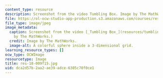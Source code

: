 ```yaml
---
content_type: resource
description: Screenshot from the video Tumbling Box. Image by The MathWorks.
file: https://ol-ocw-studio-app-production.s3.amazonaws.com/courses/res-18-009-learn-differential-equations-up-close-with-gilbert-strang-and-cleve-moler-fall-2015/dca2d57b2aa2ae39adce6305c70f0ce1_res-18-009f15.jpg
file_type: image/jpeg
image_metadata:
  caption: Screenshot from the video [_Tumbling Box_](resources/tumbling-box). (Image
    by The MathWorks.)
  credit: Image by The MathWorks.
  image-alt: A colorful sphere inside a 3-dimensional grid.
learning_resource_types: []
ocw_type: OCWImage
resourcetype: Image
title: res-18-009f15.jpg
uid: dca2d57b-2aa2-ae39-adce-6305c70f0ce1
---
```

